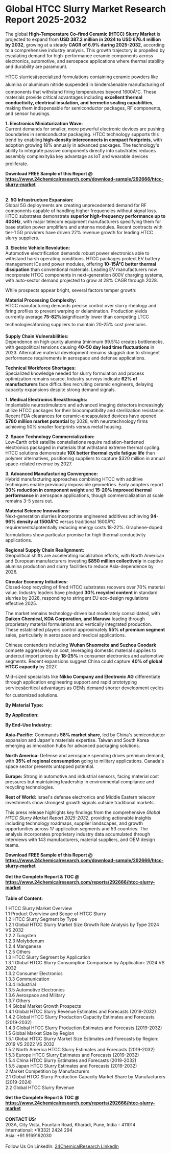 <h1>Global HTCC Slurry Market Research Report 2025-2032</h1><p>The global <strong>High-Temperature Co-fired Ceramic (HTCC) Slurry Market</strong> is projected to expand from <strong>USD 387.2 million in 2024 to USD 676.4 million by 2032</strong>, growing at a steady <strong>CAGR of 6.9% during 2025-2032</strong>, according to a comprehensive industry analysis. This growth trajectory is propelled by escalating demand for high-performance ceramic components across electronics, automotive, and aerospace applications where thermal stability and durability are paramount.</p><p>HTCC slurriesâspecialized formulations containing ceramic powders like alumina or aluminum nitride suspended in bindersâenable manufacturing of components that withstand firing temperatures beyond 1600Â°C. These materials provide critical advantages including <strong>excellent thermal conductivity, electrical insulation, and hermetic sealing capabilities</strong>, making them indispensable for semiconductor packages, RF components, and sensor housings.</p><p><strong>1. Electronics Miniaturization Wave:</strong><br>
Current demands for smaller, more powerful electronic devices are pushing boundaries in semiconductor packaging. HTCC technology supports this trend by enabling <strong>high-density interconnects in compact footprints</strong>, with adoption growing 18% annually in advanced packages. The technology's ability to integrate passive components directly into substrates reduces assembly complexityâa key advantage as IoT and wearable devices proliferate.</p><div><b>Download FREE Sample of this Report @ 
            <a href="https://www.24chemicalresearch.com/download-sample/292666/htcc-slurry-market">
            https://www.24chemicalresearch.com/download-sample/292666/htcc-slurry-market</a></b></div><br><p><strong>2. 5G Infrastructure Expansion:</strong><br>
Global 5G deployments are creating unprecedented demand for RF components capable of handling higher frequencies without signal loss. HTCC substrates demonstrate <strong>superior high-frequency performance up to 40GHz</strong>, with major telecom equipment manufacturers specifying them for base station power amplifiers and antenna modules. Recent contracts with tier-1 5G providers have driven 22% revenue growth for leading HTCC slurry suppliers.</p><p><strong>3. Electric Vehicle Revolution:</strong><br>
Automotive electrification demands robust power electronics able to withstand harsh operating conditions. HTCC packages protect EV battery management ICs and power modules, offering <strong>10-15Â°C better thermal dissipation</strong> than conventional materials. Leading EV manufacturers now incorporate HTCC components in next-generation 800V charging systems, with auto-sector demand projected to grow at 28% CAGR through 2028.</p><p>While prospects appear bright, several factors temper growth:</p><p><strong>Material Processing Complexity:</strong><br>
	HTCC manufacturing demands precise control over slurry rheology and firing profiles to prevent warping or delamination. Production yields currently average <strong>75-82%</strong>âsignificantly lower than competing LTCC technologiesâforcing suppliers to maintain 20-25% cost premiums.</p><p><strong>Supply Chain Vulnerabilities:</strong><br>
	Dependence on high-purity alumina (minimum 99.5%) creates bottlenecks, with geopolitical tensions causing <strong>40-50 day lead time fluctuations</strong> in 2023. Alternative material development remains sluggish due to stringent performance requirements in aerospace and defense applications.</p><p><strong>Technical Workforce Shortages:</strong><br>
	Specialized knowledge needed for slurry formulation and process optimization remains scarce. Industry surveys indicate <strong>62% of manufacturers</strong> face difficulties recruiting ceramic engineers, delaying capacity expansions despite strong demand signals.</p><p><strong>1. Medical Electronics Breakthroughs:</strong><br>
Implantable neurostimulators and advanced imaging detectors increasingly utilize HTCC packages for their biocompatibility and sterilization resistance. Recent FDA clearances for ceramic-encapsulated devices have opened <strong>$780 million market potential</strong> by 2028, with neurotechnology firms achieving 50% smaller footprints versus metal housing.</p><p><strong>2. Space Technology Commercialization:</strong><br>
Low-Earth orbit satellite constellations require radiation-hardened electronics packaged in materials that withstand extreme thermal cycling. HTCC solutions demonstrate <strong>10X better thermal cycle fatigue life</strong> than polymer alternatives, positioning suppliers to capture $320 million in annual space-related revenue by 2027.</p><p><strong>3. Advanced Manufacturing Convergence:</strong><br>
Hybrid manufacturing approaches combining HTCC with additive techniques enable previously impossible geometries. Early adopters report <strong>30% reduction in component weight</strong> and <strong>15-20% improved thermal performance</strong> in aerospace applications, though commercialization at scale remains 3-5 years out.</p><p><strong>Material Science Innovations:</strong><br>
	Next-generation slurries incorporate engineered additives achieving <strong>94-96% density at 1500Â°C</strong> versus traditional 1600Â°C requirementsâpotentially reducing energy costs 18-22%. Graphene-doped formulations show particular promise for high thermal conductivity applications.</p><p><strong>Regional Supply Chain Realignment:</strong><br>
	Geopolitical shifts are accelerating localization efforts, with North American and European manufacturers investing <strong>$850 million collectively</strong> in captive alumina production and slurry facilities to reduce Asia-dependence by 2026.</p><p><strong>Circular Economy Initiatives:</strong><br>
	Closed-loop recycling of fired HTCC substrates recovers over 70% material value. Industry leaders have pledged <strong>30% recycled content</strong> in standard slurries by 2028, responding to stringent EU eco-design regulations effective 2025.</p><p>The market remains technology-driven but moderately consolidated, with <strong>Daiken Chemical, KOA Corporation, and Maruwa</strong> leading through proprietary material formulations and vertically integrated production. These established players control approximately <strong>55% of premium segment</strong> sales, particularly in aerospace and medical applications.</p><p>Chinese contenders including <strong>Wuhan Shuomeite and Suzhou Goodark</strong> compete aggressively on cost, leveraging domestic material supplies to undercut import prices by <strong>18-25%</strong> in consumer electronics and automotive segments. Recent expansions suggest China could capture <strong>40% of global HTCC capacity</strong> by 2027.</p><p>Mid-sized specialists like <strong>Nikko Company and Electronic AG</strong> differentiate through application engineering support and rapid prototyping servicesâcritical advantages as OEMs demand shorter development cycles for customized solutions.</p><p><strong>By Material Type:</strong></p><p><strong>By Application:</strong></p><p><strong>By End-Use Industry:</strong></p><p><strong>Asia-Pacific:</strong> Commands <strong>58% market share</strong>, led by China's semiconductor expansion and Japan's materials expertise. Taiwan and South Korea emerging as innovation hubs for advanced packaging solutions.</p><p><strong>North America:</strong> Defense and aerospace spending drives premium demand, with <strong>35% of regional consumption</strong> going to military applications. Canada's space sector presents untapped potential.</p><p><strong>Europe:</strong> Strong in automotive and industrial sensors, facing material cost pressures but maintaining leadership in environmental compliance and recycling technologies.</p><p><strong>Rest of World:</strong> Israel's defense electronics and Middle Eastern telecom investments show strongest growth signals outside traditional markets.</p><p>This press release highlights key findings from the comprehensive <em>Global HTCC Slurry Market Report 2025-2032</em>, providing actionable insights including technology roadmaps, supplier landscapes, and growth opportunities across 17 application segments and 53 countries. The analysis incorporates proprietary industry data accumulated through interviews with 143 manufacturers, material suppliers, and OEM design teams.</p><div><b>Download FREE Sample of this Report @ 
            <a href="https://www.24chemicalresearch.com/download-sample/292666/htcc-slurry-market">
            https://www.24chemicalresearch.com/download-sample/292666/htcc-slurry-market</a></b></div><br><div><b>Get the Complete Report & TOC @ 
            <a href="https://www.24chemicalresearch.com/reports/292666/htcc-slurry-market">
            https://www.24chemicalresearch.com/reports/292666/htcc-slurry-market</a></b></div><br>
            <b>Table of Content:</b><p>1 HTCC Slurry Market Overview<br />
    1.1 Product Overview and Scope of HTCC Slurry<br />
    1.2 HTCC Slurry Segment by Type<br />
        1.2.1 Global HTCC Slurry Market Size Growth Rate Analysis by Type 2024 VS 2032<br />
        1.2.2 Tungsten<br />
        1.2.3 Molybdenum<br />
        1.2.4 Manganese<br />
        1.2.5 Others<br />
    1.3 HTCC Slurry Segment by Application<br />
        1.3.1 Global HTCC Slurry Consumption Comparison by Application: 2024 VS 2032<br />
        1.3.2 Consumer Electronics<br />
        1.3.3 Communication<br />
        1.3.4 Industrial<br />
        1.3.5 Automotive Electronics<br />
        1.3.6 Aerospace and Military<br />
        1.3.7 Others<br />
    1.4 Global Market Growth Prospects<br />
        1.4.1 Global HTCC Slurry Revenue Estimates and Forecasts (2019-2032)<br />
        1.4.2 Global HTCC Slurry Production Capacity Estimates and Forecasts (2019-2032)<br />
        1.4.3 Global HTCC Slurry Production Estimates and Forecasts (2019-2032)<br />
    1.5 Global Market Size by Region<br />
        1.5.1 Global HTCC Slurry Market Size Estimates and Forecasts by Region: 2019 VS 2022 VS 2032<br />
        1.5.2 North America HTCC Slurry Estimates and Forecasts (2019-2032)<br />
        1.5.3 Europe HTCC Slurry Estimates and Forecasts (2019-2032)<br />
        1.5.4 China HTCC Slurry Estimates and Forecasts (2019-2032)<br />
        1.5.5 Japan HTCC Slurry Estimates and Forecasts (2019-2032)<br />
2 Market Competition by Manufacturers<br />
    2.1 Global HTCC Slurry Production Capacity Market Share by Manufacturers (2019-2024)<br />
    2.2 Global HTCC Slurry Revenue</p><div><b>Get the Complete Report & TOC @ 
            <a href="https://www.24chemicalresearch.com/reports/292666/htcc-slurry-market">
            https://www.24chemicalresearch.com/reports/292666/htcc-slurry-market</a></b></div><br><b>CONTACT US:</b><br>
            203A, City Vista, Fountain Road, Kharadi, Pune, India - 411014<br>
            International: +1(332) 2424 294<br>
            Asia: +91 9169162030 <br><br>
            Follow Us On LinkedIn: <a href="https://www.linkedin.com/company/24chemicalresearch/">24ChemicalResearch LinkedIn</a>